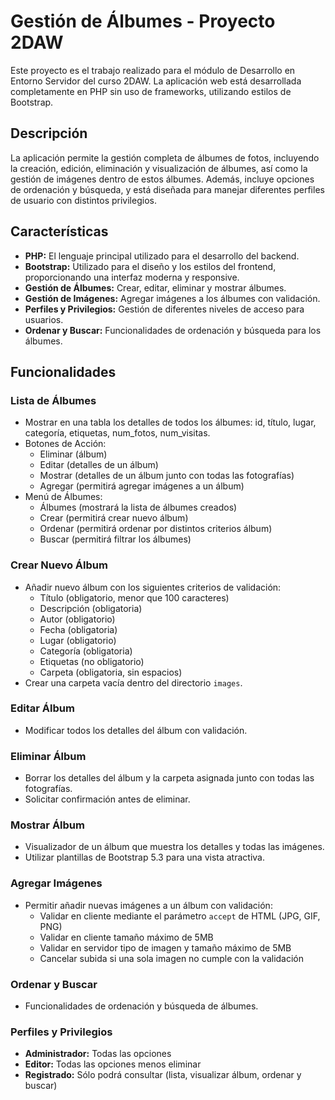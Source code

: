 # Gestión de Álbumes - Proyecto 2DAW

Este proyecto es el trabajo realizado para el módulo de Desarrollo en Entorno Servidor del curso 2DAW. La aplicación web está desarrollada completamente en PHP sin uso de frameworks, utilizando estilos de Bootstrap.

## Descripción

La aplicación permite la gestión completa de álbumes de fotos, incluyendo la creación, edición, eliminación y visualización de álbumes, así como la gestión de imágenes dentro de estos álbumes. Además, incluye opciones de ordenación y búsqueda, y está diseñada para manejar diferentes perfiles de usuario con distintos privilegios.

## Características

- **PHP:** El lenguaje principal utilizado para el desarrollo del backend.
- **Bootstrap:** Utilizado para el diseño y los estilos del frontend, proporcionando una interfaz moderna y responsive.
- **Gestión de Álbumes:** Crear, editar, eliminar y mostrar álbumes.
- **Gestión de Imágenes:** Agregar imágenes a los álbumes con validación.
- **Perfiles y Privilegios:** Gestión de diferentes niveles de acceso para usuarios.
- **Ordenar y Buscar:** Funcionalidades de ordenación y búsqueda para los álbumes.

## Funcionalidades

### Lista de Álbumes
- Mostrar en una tabla los detalles de todos los álbumes: id, título, lugar, categoría, etiquetas, num_fotos, num_visitas.
- Botones de Acción:
  - Eliminar (álbum)
  - Editar (detalles de un álbum)
  - Mostrar (detalles de un álbum junto con todas las fotografías)
  - Agregar (permitirá agregar imágenes a un álbum)
- Menú de Álbumes:
  - Álbumes (mostrará la lista de álbumes creados)
  - Crear (permitirá crear nuevo álbum)
  - Ordenar (permitirá ordenar por distintos criterios álbum)
  - Buscar (permitirá filtrar los álbumes)

### Crear Nuevo Álbum
- Añadir nuevo álbum con los siguientes criterios de validación:
  - Título (obligatorio, menor que 100 caracteres)
  - Descripción (obligatoria)
  - Autor (obligatorio)
  - Fecha (obligatoria)
  - Lugar (obligatorio)
  - Categoría (obligatoria)
  - Etiquetas (no obligatorio)
  - Carpeta (obligatoria, sin espacios)
- Crear una carpeta vacía dentro del directorio `images`.

### Editar Álbum
- Modificar todos los detalles del álbum con validación.

### Eliminar Álbum
- Borrar los detalles del álbum y la carpeta asignada junto con todas las fotografías.
- Solicitar confirmación antes de eliminar.

### Mostrar Álbum
- Visualizador de un álbum que muestra los detalles y todas las imágenes.
- Utilizar plantillas de Bootstrap 5.3 para una vista atractiva.

### Agregar Imágenes
- Permitir añadir nuevas imágenes a un álbum con validación:
  - Validar en cliente mediante el parámetro `accept` de HTML (JPG, GIF, PNG)
  - Validar en cliente tamaño máximo de 5MB
  - Validar en servidor tipo de imagen y tamaño máximo de 5MB
  - Cancelar subida si una sola imagen no cumple con la validación

### Ordenar y Buscar
- Funcionalidades de ordenación y búsqueda de álbumes.

### Perfiles y Privilegios
- **Administrador:** Todas las opciones
- **Editor:** Todas las opciones menos eliminar
- **Registrado:** Sólo podrá consultar (lista, visualizar álbum, ordenar y buscar)
